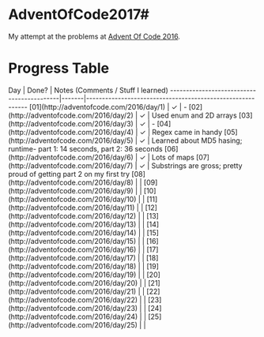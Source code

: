 # AdventOfCode2017#
My attempt at the problems at [Advent Of Code 2016](http://adventofcode.com/2016).



<h1>Progress Table</h1>
Day                                        | Done? | Notes (Comments / Stuff I learned)
-------------------------------------------|-------|-----------------------------------------------------------
[01](http://adventofcode.com/2016/day/1)   |   ✓   | -
[02](http://adventofcode.com/2016/day/2)   |   ✓   | Used enum and 2D arrays
[03](http://adventofcode.com/2016/day/3)   |   ✓   | -
[04](http://adventofcode.com/2016/day/4)   |   ✓   | Regex came in handy
[05](http://adventofcode.com/2016/day/5)   |   ✓   | Learned about MD5 hasing; runtime- part 1: 14 seconds, part 2: 36 seconds
[06](http://adventofcode.com/2016/day/6)   |   ✓   | Lots of maps
[07](http://adventofcode.com/2016/day/7)   |   ✓   | Substrings are gross; pretty proud of getting part 2 on my first try
[08](http://adventofcode.com/2016/day/8)   |       | 
[09](http://adventofcode.com/2016/day/9)   |       | 
[10](http://adventofcode.com/2016/day/10)  |       | 
[11](http://adventofcode.com/2016/day/11)  |       | 
[12](http://adventofcode.com/2016/day/12)  |       | 
[13](http://adventofcode.com/2016/day/13)  |       | 
[14](http://adventofcode.com/2016/day/14)  |       | 
[15](http://adventofcode.com/2016/day/15)  |       | 
[16](http://adventofcode.com/2016/day/16)  |       |
[17](http://adventofcode.com/2016/day/17)  |       | 
[18](http://adventofcode.com/2016/day/18)  |       | 
[19](http://adventofcode.com/2016/day/19)  |       | 
[20](http://adventofcode.com/2016/day/20)  |       | 
[21](http://adventofcode.com/2016/day/21)  |       | 
[22](http://adventofcode.com/2016/day/22)  |       | 
[23](http://adventofcode.com/2016/day/23)  |       | 
[24](http://adventofcode.com/2016/day/24)  |       | 
[25](http://adventofcode.com/2016/day/25)  |       |
